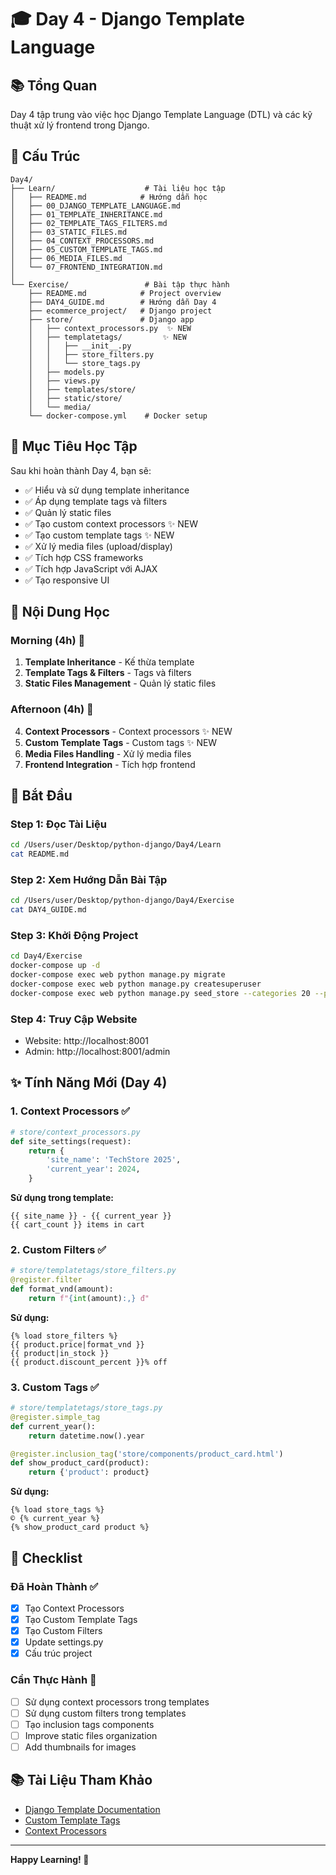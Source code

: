 # 🎓 Day 4 - Django Template Language

## 📚 Tổng Quan

Day 4 tập trung vào việc học Django Template Language (DTL) và các kỹ thuật xử lý frontend trong Django.

## 📁 Cấu Trúc

```
Day4/
├── Learn/                    # Tài liệu học tập
│   ├── README.md            # Hướng dẫn học
│   ├── 00_DJANGO_TEMPLATE_LANGUAGE.md
│   ├── 01_TEMPLATE_INHERITANCE.md
│   ├── 02_TEMPLATE_TAGS_FILTERS.md
│   ├── 03_STATIC_FILES.md
│   ├── 04_CONTEXT_PROCESSORS.md
│   ├── 05_CUSTOM_TEMPLATE_TAGS.md
│   ├── 06_MEDIA_FILES.md
│   └── 07_FRONTEND_INTEGRATION.md
│
└── Exercise/                 # Bài tập thực hành
    ├── README.md            # Project overview
    ├── DAY4_GUIDE.md        # Hướng dẫn Day 4
    ├── ecommerce_project/   # Django project
    ├── store/               # Django app
    │   ├── context_processors.py  ✨ NEW
    │   ├── templatetags/         ✨ NEW
    │   │   ├── __init__.py
    │   │   ├── store_filters.py
    │   │   └── store_tags.py
    │   ├── models.py
    │   ├── views.py
    │   ├── templates/store/
    │   ├── static/store/
    │   └── media/
    └── docker-compose.yml    # Docker setup
```

## 🎯 Mục Tiêu Học Tập

Sau khi hoàn thành Day 4, bạn sẽ:

- ✅ Hiểu và sử dụng template inheritance
- ✅ Áp dụng template tags và filters
- ✅ Quản lý static files
- ✅ Tạo custom context processors ✨ NEW
- ✅ Tạo custom template tags ✨ NEW
- ✅ Xử lý media files (upload/display)
- ✅ Tích hợp CSS frameworks
- ✅ Tích hợp JavaScript với AJAX
- ✅ Tạo responsive UI

## 📖 Nội Dung Học

### Morning (4h) 🌅

1. **Template Inheritance** - Kế thừa template
2. **Template Tags & Filters** - Tags và filters
3. **Static Files Management** - Quản lý static files

### Afternoon (4h) 🌆

4. **Context Processors** - Context processors ✨ NEW
5. **Custom Template Tags** - Custom tags ✨ NEW
6. **Media Files Handling** - Xử lý media files
7. **Frontend Integration** - Tích hợp frontend

## 🚀 Bắt Đầu

### Step 1: Đọc Tài Liệu
```bash
cd /Users/user/Desktop/python-django/Day4/Learn
cat README.md
```

### Step 2: Xem Hướng Dẫn Bài Tập
```bash
cd /Users/user/Desktop/python-django/Day4/Exercise
cat DAY4_GUIDE.md
```

### Step 3: Khởi Động Project
```bash
cd Day4/Exercise
docker-compose up -d
docker-compose exec web python manage.py migrate
docker-compose exec web python manage.py createsuperuser
docker-compose exec web python manage.py seed_store --categories 20 --products 2000
```

### Step 4: Truy Cập Website
- Website: http://localhost:8001
- Admin: http://localhost:8001/admin

## ✨ Tính Năng Mới (Day 4)

### 1. Context Processors ✅
```python
# store/context_processors.py
def site_settings(request):
    return {
        'site_name': 'TechStore 2025',
        'current_year': 2024,
    }
```

**Sử dụng trong template:**
```django
{{ site_name }} - {{ current_year }}
{{ cart_count }} items in cart
```

### 2. Custom Filters ✅
```python
# store/templatetags/store_filters.py
@register.filter
def format_vnd(amount):
    return f"{int(amount):,} đ"
```

**Sử dụng:**
```django
{% load store_filters %}
{{ product.price|format_vnd }}
{{ product|in_stock }}
{{ product.discount_percent }}% off
```

### 3. Custom Tags ✅
```python
# store/templatetags/store_tags.py
@register.simple_tag
def current_year():
    return datetime.now().year

@register.inclusion_tag('store/components/product_card.html')
def show_product_card(product):
    return {'product': product}
```

**Sử dụng:**
```django
{% load store_tags %}
© {% current_year %}
{% show_product_card product %}
```

## 📝 Checklist

### Đã Hoàn Thành ✅
- [x] Tạo Context Processors
- [x] Tạo Custom Template Tags
- [x] Tạo Custom Filters
- [x] Update settings.py
- [x] Cấu trúc project

### Cần Thực Hành 🎯
- [ ] Sử dụng context processors trong templates
- [ ] Sử dụng custom filters trong templates
- [ ] Tạo inclusion tags components
- [ ] Improve static files organization
- [ ] Add thumbnails for images

## 📚 Tài Liệu Tham Khảo

- [Django Template Documentation](https://docs.djangoproject.com/en/4.2/ref/templates/)
- [Custom Template Tags](https://docs.djangoproject.com/en/4.2/howto/custom-template-tags/)
- [Context Processors](https://docs.djangoproject.com/en/4.2/ref/templates/api/)

---

**Happy Learning! 🚀**
